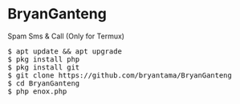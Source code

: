 # BryanGanteng
Spam Sms &amp; Call (Only for Termux)
<pre>
$ apt update && apt upgrade
$ pkg install php
$ pkg install git
$ git clone https://github.com/bryantama/BryanGanteng
$ cd BryanGanteng
$ php enox.php
</pre>
